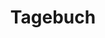 ---
title: "Tagebuch"
description: "This is an example category"
slug: "tagebuch"
style:
    background: "#2a9d8f"
    color: "#fff"
---